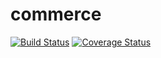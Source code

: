 commerce
========
[![Build Status](https://travis-ci.org/jessicafraines/commerce.svg)](https://travis-ci.org/jessicafraines/commerce)
[![Coverage Status](https://coveralls.io/repos/jessicafraines/commerce/badge.png)](https://coveralls.io/r/jessicafraines/commerce)
